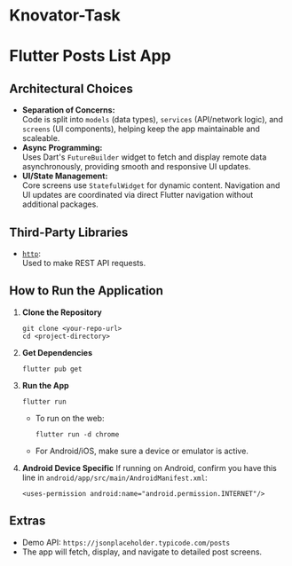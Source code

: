 # Knovator-Task

# Flutter Posts List App

## Architectural Choices

- **Separation of Concerns:**  
  Code is split into `models` (data types), `services` (API/network logic), and `screens` (UI components), helping keep the app maintainable and scaleable.
- **Async Programming:**  
  Uses Dart's `FutureBuilder` widget to fetch and display remote data asynchronously, providing smooth and responsive UI updates.
- **UI/State Management:**  
  Core screens use `StatefulWidget` for dynamic content. Navigation and UI updates are coordinated via direct Flutter navigation without additional packages.

## Third-Party Libraries

- [`http`](https://pub.dev/packages/http):  
  Used to make REST API requests.

## How to Run the Application

1. **Clone the Repository**
    ```
    git clone <your-repo-url>
    cd <project-directory>
    ```

2. **Get Dependencies**
    ```
    flutter pub get
    ```

3. **Run the App**
    ```
    flutter run
    ```
    - To run on the web:
      ```
      flutter run -d chrome
      ```
    - For Android/iOS, make sure a device or emulator is active.

4. **Android Device Specific**
    If running on Android, confirm you have this line in `android/app/src/main/AndroidManifest.xml`:
    ```
    <uses-permission android:name="android.permission.INTERNET"/>
    ```

## Extras

- Demo API: `https://jsonplaceholder.typicode.com/posts`
- The app will fetch, display, and navigate to detailed post screens.


